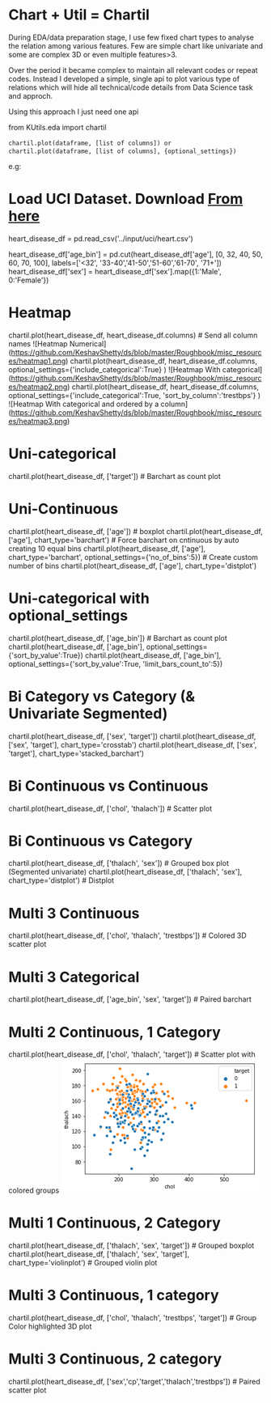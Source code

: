 # Chart + Util = Chartil

During EDA/data preparation stage, I use few fixed chart types to analyse the relation among various features. 
Few are simple chart like univariate and some are complex 3D or even multiple features>3.

Over the period it became complex to maintain all relevant codes or repeat codes. 
Instead I developed a simple, single api to plot various type of relations which will hide all technical/code details from Data Science task and approch.

Using this approach I just need one api

from KUtils.eda import chartil

    chartil.plot(dataframe, [list of columns]) or
    chartil.plot(dataframe, [list of columns], {optional_settings})


e.g:

# Load UCI Dataset. Download [From here](https://archive.ics.uci.edu/ml/datasets/Heart+Disease/)
heart_disease_df = pd.read_csv('../input/uci/heart.csv')

heart_disease_df['age_bin'] = pd.cut(heart_disease_df['age'], [0, 32, 40, 50, 60, 70, 100], labels=['<32', '33-40','41-50','51-60','61-70', '71+'])
heart_disease_df['sex'] = heart_disease_df['sex'].map({1:'Male', 0:'Female'})

# Heatmap
chartil.plot(heart_disease_df, heart_disease_df.columns) # Send all column names ![Heatmap Numerical] (https://github.com/KeshavShetty/ds/blob/master/Roughbook/misc_resources/heatmap1.png)
chartil.plot(heart_disease_df, heart_disease_df.columns, optional_settings={'include_categorical':True} ) ![Heatmap With categorical] (https://github.com/KeshavShetty/ds/blob/master/Roughbook/misc_resources/heatmap2.png)
chartil.plot(heart_disease_df, heart_disease_df.columns, optional_settings={'include_categorical':True, 'sort_by_column':'trestbps'} ) ![Heatmap With categorical and ordered by a column] (https://github.com/KeshavShetty/ds/blob/master/Roughbook/misc_resources/heatmap3.png)

# Uni-categorical          
chartil.plot(heart_disease_df, ['target']) # Barchart as count plot

# Uni-Continuous
chartil.plot(heart_disease_df, ['age']) # boxplot
chartil.plot(heart_disease_df, ['age'], chart_type='barchart') # Force barchart on cntinuous by auto creating 10 equal bins
chartil.plot(heart_disease_df, ['age'], chart_type='barchart', optional_settings={'no_of_bins':5}) # Create custom number of bins
chartil.plot(heart_disease_df, ['age'], chart_type='distplot')

# Uni-categorical with optional_settings
chartil.plot(heart_disease_df, ['age_bin']) # Barchart as count plot
chartil.plot(heart_disease_df, ['age_bin'], optional_settings={'sort_by_value':True})
chartil.plot(heart_disease_df, ['age_bin'], optional_settings={'sort_by_value':True, 'limit_bars_count_to':5})

# Bi Category vs Category (& Univariate Segmented)
chartil.plot(heart_disease_df, ['sex', 'target'])
chartil.plot(heart_disease_df, ['sex', 'target'], chart_type='crosstab')
chartil.plot(heart_disease_df, ['sex', 'target'], chart_type='stacked_barchart')

# Bi Continuous vs Continuous
chartil.plot(heart_disease_df, ['chol', 'thalach']) # Scatter plot

# Bi Continuous vs Category
chartil.plot(heart_disease_df, ['thalach', 'sex']) # Grouped box plot (Segmented univariate)
chartil.plot(heart_disease_df, ['thalach', 'sex'], chart_type='distplot') # Distplot

# Multi 3 Continuous
chartil.plot(heart_disease_df, ['chol', 'thalach', 'trestbps']) # Colored 3D scatter plot

# Multi 3 Categorical
chartil.plot(heart_disease_df, ['age_bin', 'sex', 'target']) # Paired barchart

# Multi 2 Continuous, 1 Category
chartil.plot(heart_disease_df, ['chol', 'thalach', 'target']) # Scatter plot with colored groups 
![Grouped Scatter plot](https://raw.githubusercontent.com/KeshavShetty/ds/master/Roughbook/misc_resources/group_scatter_plot.png)

# Multi 1 Continuous, 2 Category
chartil.plot(heart_disease_df, ['thalach', 'sex', 'target']) # Grouped boxplot
chartil.plot(heart_disease_df, ['thalach', 'sex', 'target'], chart_type='violinplot') # Grouped violin plot

# Multi 3 Continuous, 1 category
chartil.plot(heart_disease_df, ['chol', 'thalach', 'trestbps', 'target']) # Group Color highlighted 3D plot

# Multi 3 Continuous, 2 category
chartil.plot(heart_disease_df, ['sex','cp','target','thalach','trestbps']) # Paired scatter plot

